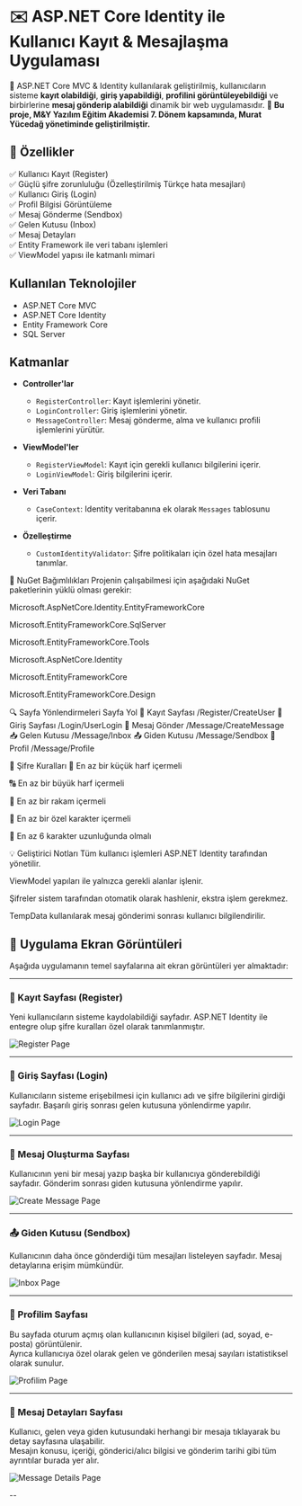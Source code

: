 # ✉️ ASP.NET Core Identity ile Kullanıcı Kayıt & Mesajlaşma Uygulaması

🚀 ASP.NET Core MVC & Identity kullanılarak geliştirilmiş, kullanıcıların sisteme **kayıt olabildiği**, **giriş yapabildiği**, **profilini görüntüleyebildiği** ve birbirlerine **mesaj gönderip alabildiği** dinamik bir web uygulamasıdır.
📌 **Bu proje, M&Y Yazılım Eğitim Akademisi 7. Dönem kapsamında, Murat Yücedağ yönetiminde geliştirilmiştir.**

## 📌 Özellikler

✅ Kullanıcı Kayıt (Register)  
✅ Güçlü şifre zorunluluğu (Özelleştirilmiş Türkçe hata mesajları)  
✅ Kullanıcı Giriş (Login)  
✅ Profil Bilgisi Görüntüleme  
✅ Mesaj Gönderme (Sendbox)  
✅ Gelen Kutusu (Inbox)  
✅ Mesaj Detayları  
✅ Entity Framework ile veri tabanı işlemleri  
✅ ViewModel yapısı ile katmanlı mimari

## Kullanılan Teknolojiler

- ASP.NET Core MVC
- ASP.NET Core Identity
- Entity Framework Core
- SQL Server

## Katmanlar

- **Controller'lar**
  - `RegisterController`: Kayıt işlemlerini yönetir.
  - `LoginController`: Giriş işlemlerini yönetir.
  - `MessageController`: Mesaj gönderme, alma ve kullanıcı profili işlemlerini yürütür.

- **ViewModel'ler**
  - `RegisterViewModel`: Kayıt için gerekli kullanıcı bilgilerini içerir.
  - `LoginViewModel`: Giriş bilgilerini içerir.

- **Veri Tabanı**
  - `CaseContext`: Identity veritabanına ek olarak `Messages` tablosunu içerir.

- **Özelleştirme**
  - `CustomIdentityValidator`: Şifre politikaları için özel hata mesajları tanımlar.

📂 NuGet Bağımlılıkları
Projenin çalışabilmesi için aşağıdaki NuGet paketlerinin yüklü olması gerekir:

Microsoft.AspNetCore.Identity.EntityFrameworkCore

Microsoft.EntityFrameworkCore.SqlServer

Microsoft.EntityFrameworkCore.Tools

Microsoft.AspNetCore.Identity

Microsoft.EntityFrameworkCore

Microsoft.EntityFrameworkCore.Design

🔍 Sayfa Yönlendirmeleri
Sayfa	Yol
📝 Kayıt Sayfası	/Register/CreateUser
🔑 Giriş Sayfası	/Login/UserLogin
💌 Mesaj Gönder	/Message/CreateMessage
📥 Gelen Kutusu	/Message/Inbox
📤 Giden Kutusu	/Message/Sendbox
🙍 Profil	/Message/Profile

🔐 Şifre Kuralları
🔡 En az bir küçük harf içermeli

🔠 En az bir büyük harf içermeli

🔢 En az bir rakam içermeli

🔣 En az bir özel karakter içermeli

📏 En az 6 karakter uzunluğunda olmalı

💡 Geliştirici Notları
Tüm kullanıcı işlemleri ASP.NET Identity tarafından yönetilir.

ViewModel yapıları ile yalnızca gerekli alanlar işlenir.

Şifreler sistem tarafından otomatik olarak hashlenir, ekstra işlem gerekmez.

TempData kullanılarak mesaj gönderimi sonrası kullanıcı bilgilendirilir.

## 📸 Uygulama Ekran Görüntüleri
Aşağıda uygulamanın temel sayfalarına ait ekran görüntüleri yer almaktadır:

---

### 📝 Kayıt Sayfası (Register)

Yeni kullanıcıların sisteme kaydolabildiği sayfadır. ASP.NET Identity ile entegre olup şifre kuralları özel olarak tanımlanmıştır.

![Register Page](https://github.com/user-attachments/assets/40fe8edd-26d8-49eb-ac67-6765978e0031)

---

### 🔐 Giriş Sayfası (Login)

Kullanıcıların sisteme erişebilmesi için kullanıcı adı ve şifre bilgilerini girdiği sayfadır. Başarılı giriş sonrası gelen kutusuna yönlendirme yapılır.

![Login Page](https://github.com/user-attachments/assets/2c0e939d-9480-4bc1-98c9-a4588a5e05f9)

---

### 💌 Mesaj Oluşturma Sayfası

Kullanıcının yeni bir mesaj yazıp başka bir kullanıcıya gönderebildiği sayfadır. Gönderim sonrası giden kutusuna yönlendirme yapılır.

![Create Message Page](https://github.com/user-attachments/assets/64cb5688-8aee-4a23-a0b6-d4ae527f8508)

---

### 📤 Giden Kutusu (Sendbox)

Kullanıcının daha önce gönderdiği tüm mesajları listeleyen sayfadır. Mesaj detaylarına erişim mümkündür.

![Inbox Page](https://github.com/user-attachments/assets/f3d2d362-3c89-4814-b33e-335b670f33b9)

---

### 👤 Profilim Sayfası

Bu sayfada oturum açmış olan kullanıcının kişisel bilgileri (ad, soyad, e-posta) görüntülenir.  
Ayrıca kullanıcıya özel olarak gelen ve gönderilen mesaj sayıları istatistiksel olarak sunulur.

![Profilim Page](https://github.com/user-attachments/assets/d5cf0def-32c6-44e2-90b3-ae592ad802b7)

---

### 📄 Mesaj Detayları Sayfası

Kullanıcı, gelen veya giden kutusundaki herhangi bir mesaja tıklayarak bu detay sayfasına ulaşabilir.  
Mesajın konusu, içeriği, gönderici/alıcı bilgisi ve gönderim tarihi gibi tüm ayrıntılar burada yer alır.

![Message Details Page](https://github.com/user-attachments/assets/f6373da5-3d5c-4c4b-abf1-21edc671c65a)

--
